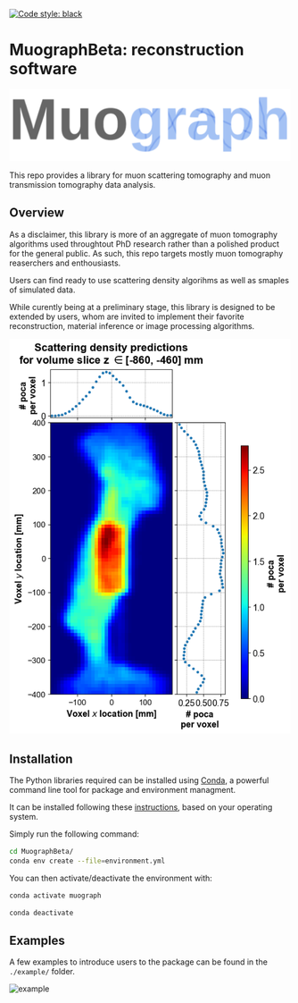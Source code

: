 [![Code style: black](https://img.shields.io/badge/code%20style-black-000000.svg)](https://github.com/psf/black)


# MuographBeta: reconstruction software

![logo](./images/muograph_logo.png)


This repo provides a library for muon scattering tomography and muon transmission tomography data analysis. 

## Overview

As a disclaimer, this library is more of an aggregate of muon tomography algorithms used throughtout PhD research rather than a polished product for the general public. As such, this repo targets mostly muon tomography reaserchers and enthousiasts.

Users can find ready to use scattering density algorihms as well as smaples of simulated data.

While curently being at a preliminary stage, this library is designed to be extended by users, whom are invited to implement their favorite reconstruction, material inference or image processing algorithms.

![image](./images/mst_image_example.png)

## Installation

The Python libraries required can be installed using [Conda](https://conda.io/projects/conda/en/latest/user-guide/getting-started.html), a powerful command line tool for package and environment managment.

It can be installed following these [instructions](https://conda.io/projects/conda/en/latest/user-guide/install/index.html), based on your operating system.

Simply run the following command:

```bash
cd MuographBeta/
conda env create --file=environment.yml
```

You can then activate/deactivate the environment with:

```bash
conda activate muograph
```

```bash
conda deactivate
```

## Examples

A few examples to introduce users to the package can be found in the `./example/` folder.

![example](./images/example_preview.png)

